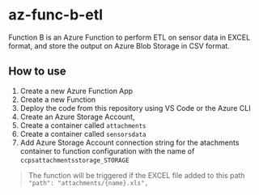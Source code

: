 # az-func-b-etl

Function B is an Azure Function to perform ETL on sensor data in EXCEL format, and store the output on Azure Blob Storage in CSV format.

## How to use

1. Create a new Azure Function App
2. Create a new Function
3. Deploy the code from this repository using VS Code or the Azure CLI
4. Create an Azure Storage Account,
5. Create a container called `attachments`
6. Create a container called `sensorsdata`
7. Add Azure Storage Account connection string for the atachments container to function configuration with the name of `ccpsattachmentsstorage_STORAGE`

> The function will be triggered if the EXCEL file added to this path `"path": "attachments/{name}.xls",`
